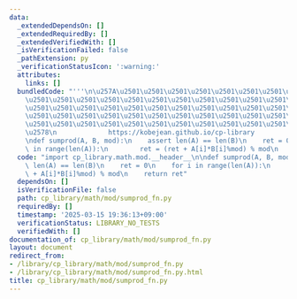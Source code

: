 ```yaml
---
data:
  _extendedDependsOn: []
  _extendedRequiredBy: []
  _extendedVerifiedWith: []
  _isVerificationFailed: false
  _pathExtension: py
  _verificationStatusIcon: ':warning:'
  attributes:
    links: []
  bundledCode: "'''\n\u257A\u2501\u2501\u2501\u2501\u2501\u2501\u2501\u2501\u2501\u2501\
    \u2501\u2501\u2501\u2501\u2501\u2501\u2501\u2501\u2501\u2501\u2501\u2501\u2501\
    \u2501\u2501\u2501\u2501\u2501\u2501\u2501\u2501\u2501\u2501\u2501\u2501\u2501\
    \u2501\u2501\u2501\u2501\u2501\u2501\u2501\u2501\u2501\u2501\u2501\u2501\u2501\
    \u2501\u2501\u2501\u2501\u2501\u2501\u2501\u2501\u2501\u2501\u2501\u2501\u2501\
    \u2578\n             https://kobejean.github.io/cp-library               \n'''\n\
    \ndef sumprod(A, B, mod):\n    assert len(A) == len(B)\n    ret = 0\n    for i\
    \ in range(len(A)):\n        ret = (ret + A[i]*B[i]%mod) % mod\n    return ret\n"
  code: "import cp_library.math.mod.__header__\n\ndef sumprod(A, B, mod):\n    assert\
    \ len(A) == len(B)\n    ret = 0\n    for i in range(len(A)):\n        ret = (ret\
    \ + A[i]*B[i]%mod) % mod\n    return ret"
  dependsOn: []
  isVerificationFile: false
  path: cp_library/math/mod/sumprod_fn.py
  requiredBy: []
  timestamp: '2025-03-15 19:36:13+09:00'
  verificationStatus: LIBRARY_NO_TESTS
  verifiedWith: []
documentation_of: cp_library/math/mod/sumprod_fn.py
layout: document
redirect_from:
- /library/cp_library/math/mod/sumprod_fn.py
- /library/cp_library/math/mod/sumprod_fn.py.html
title: cp_library/math/mod/sumprod_fn.py
---
```


